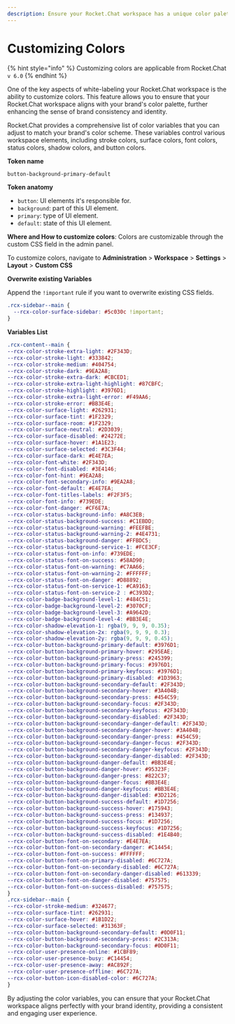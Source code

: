 ```yaml
---
description: Ensure your Rocket.Chat workspace has a unique color palette.
---
```


# Customizing Colors

{% hint style="info" %}
Customizing colors are applicable from Rocket.Chat `v 6.0`
{% endhint %}

One of the key aspects of white-labeling your Rocket.Chat workspace is the ability to customize colors. This feature allows you to ensure that your Rocket.Chat workspace aligns with your brand's color palette, further enhancing the sense of brand consistency and identity.

Rocket.Chat provides a comprehensive list of color variables that you can adjust to match your brand's color scheme. These variables control various workspace elements, including stroke colors, surface colors, font colors, status colors, shadow colors, and button colors.



**Token name**

```css
button-background-primary-default
```

**Token anatomy**

* `button`: UI elements it's responsible for.
* `background`: part of this UI element.
* `primary`: type of UI element.
* `default`: state of this UI element.

**Where and How to customize colors**: Colors are customizable through the custom CSS field in the admin panel.

To customize colors, navigate to **Administration** > **Workspace** > **Settings** > **Layout** > **Custom CSS**

**Overwrite existing Variables**

Append the `!important` rule if you want to overwrite existing CSS fields.

```css
.rcx-sidebar--main {
  --rcx-color-surface-sidebar: #5c030c !important;
}
```

**Variables List**

```css
.rcx-content--main {
--rcx-color-stroke-extra-light: #2F343D;
--rcx-color-stroke-light: #333842;
--rcx-color-stroke-medium: #404754;
--rcx-color-stroke-dark: #9EA2A8;
--rcx-color-stroke-extra-dark: #CBCED1;
--rcx-color-stroke-extra-light-highlight: #87CBFC;
--rcx-color-stroke-highlight: #3976D1;
--rcx-color-stroke-extra-light-error: #F49AA6;
--rcx-color-stroke-error: #BB3E4E;
--rcx-color-surface-light: #262931;
--rcx-color-surface-tint: #1F2329;
--rcx-color-surface-room: #1F2329;
--rcx-color-surface-neutral: #2D3039;
--rcx-color-surface-disabled: #24272E;
--rcx-color-surface-hover: #1A1E23;
--rcx-color-surface-selected: #3C3F44;
--rcx-color-surface-dark: #E4E7EA;
--rcx-color-font-white: #2F343D;
--rcx-color-font-disabled: #3E4146;
--rcx-color-font-hint: #9EA2A8;
--rcx-color-font-secondary-info: #9EA2A8;
--rcx-color-font-default: #E4E7EA;
--rcx-color-font-titles-labels: #F2F3F5;
--rcx-color-font-info: #739EDE;
--rcx-color-font-danger: #CF6E7A;
--rcx-color-status-background-info: #A8C3EB;
--rcx-color-status-background-success: #C1EBDD;
--rcx-color-status-background-warning: #FEEFBE;
--rcx-color-status-background-warning-2: #4E4731;
--rcx-color-status-background-danger: #FFBDC5;
--rcx-color-status-background-service-1: #FCE3CF;
--rcx-color-status-font-on-info: #739EDE;
--rcx-color-status-font-on-success: #58AD90;
--rcx-color-status-font-on-warning: #C7AA66;
--rcx-color-status-font-on-warning-2: #FFFFFF;
--rcx-color-status-font-on-danger: #D88892;
--rcx-color-status-font-on-service-1: #CA9163;
--rcx-color-status-font-on-service-2 : #C393D2;
--rcx-color-badge-background-level-1: #484C51;
--rcx-color-badge-background-level-2: #3070CF;
--rcx-color-badge-background-level-3: #A9642D;
--rcx-color-badge-background-level-4: #BB3E4E;
--rcx-color-shadow-elevation-1: rgba(9, 9, 9, 0.35);
--rcx-color-shadow-elevation-2x: rgba(9, 9, 9, 0.3);
--rcx-color-shadow-elevation-2y: rgba(9, 9, 9, 0.45);
--rcx-color-button-background-primary-default: #3976D1;
--rcx-color-button-background-primary-hover: #295EAE;
--rcx-color-button-background-primary-press: #245399;
--rcx-color-button-background-primary-focus: #3976D1;
--rcx-color-button-background-primary-keyfocus: #3976D1;
--rcx-color-button-background-primary-disabled: #1D3963;
--rcx-color-button-background-secondary-default: #2F343D;
--rcx-color-button-background-secondary-hover: #3A404B;
--rcx-color-button-background-secondary-press: #454C59;
--rcx-color-button-background-secondary-focus: #2F343D;
--rcx-color-button-background-secondary-keyfocus: #2F343D;
--rcx-color-button-background-secondary-disabled: #2F343D;
--rcx-color-button-background-secondary-danger-default: #2F343D;
--rcx-color-button-background-secondary-danger-hover: #3A404B;
--rcx-color-button-background-secondary-danger-press: #454C59;
--rcx-color-button-background-secondary-danger-focus: #2F343D;
--rcx-color-button-background-secondary-danger-keyfocus: #2F343D;
--rcx-color-button-background-secondary-danger-disabled: #2F343D;
--rcx-color-button-background-danger-default: #BB3E4E;
--rcx-color-button-background-danger-hover: #95323F;
--rcx-color-button-background-danger-press: #822C37;
--rcx-color-button-background-danger-focus: #BB3E4E;
--rcx-color-button-background-danger-keyfocus: #BB3E4E;
--rcx-color-button-background-danger-disabled: #3D2126;
--rcx-color-button-background-success-default: #1D7256;
--rcx-color-button-background-success-hover: #175943;
--rcx-color-button-background-success-press: #134937;
--rcx-color-button-background-success-focus: #1D7256;
--rcx-color-button-background-success-keyfocus: #1D7256;
--rcx-color-button-background-success-disabled: #1E4B40;
--rcx-color-button-font-on-secondary: #E4E7EA;
--rcx-color-button-font-on-secondary-danger: #C14454;
--rcx-color-button-font-on-success: #FFFFFF;
--rcx-color-button-font-on-primary-disabled: #6C727A;
--rcx-color-button-font-on-secondary-disabled: #6C727A;
--rcx-color-button-font-on-secondary-danger-disabled: #613339;
--rcx-color-button-font-on-danger-disabled: #757575;
--rcx-color-button-font-on-success-disabled: #757575;
}
.rcx-sidebar--main {
--rcx-color-stroke-medium: #324677;
--rcx-color-surface-tint: #262931;
--rcx-color-surface-hover: #1B1D22;
--rcx-color-surface-selected: #31363F;
--rcx-color-button-background-secondary-default: #0D0F11;
--rcx-color-button-background-secondary-press: #2C313A;
--rcx-color-button-background-secondary-focus: #0D0F11;
--rcx-color-user-presence-online: #1CBF89;
--rcx-color-user-presence-busy: #C14454;
--rcx-color-user-presence-away: #AC892F;
--rcx-color-user-presence-offline: #6C727A;
--rcx-color-button-icon-disabled-color: #6C727A;
}
```

By adjusting the color variables, you can ensure that your Rocket.Chat workspace aligns perfectly with your brand identity, providing a consistent and engaging user experience.
